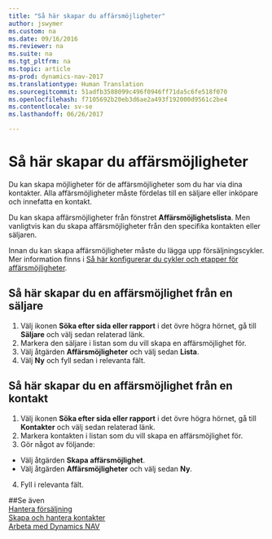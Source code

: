 ```yaml
---
title: "Så här skapar du affärsmöjligheter"
author: jswymer
ms.custom: na
ms.date: 09/16/2016
ms.reviewer: na
ms.suite: na
ms.tgt_pltfrm: na
ms.topic: article
ms-prod: dynamics-nav-2017
ms.translationtype: Human Translation
ms.sourcegitcommit: 51adfb3588099c496f0946ff71da5c6fe518f070
ms.openlocfilehash: f7105692b20eb3d6ae2a493f192000d9561c2be4
ms.contentlocale: sv-se
ms.lasthandoff: 06/26/2017

---
```

# <a name="how-to-create-sales-opportunities"></a>Så här skapar du affärsmöjligheter
Du kan skapa möjligheter för de affärsmöjligheter som du har via dina kontakter. Alla affärsmöjligheter måste fördelas till en säljare eller inköpare och innefatta en kontakt.

Du kan skapa affärsmöjligheter från fönstret **Affärsmöjlighetslista**. Men vanligtvis kan du skapa affärsmöjligheter från den specifika kontakten eller säljaren.

Innan du kan skapa affärsmöjligheter måste du lägga upp försäljningscykler. Mer information finns i [Så här konfigurerar du cykler och etapper för affärsmöjligheter](marketing-how-setup-opportunity-sales-cycles-stages.md).

## <a name="to-create-an-opportunity-from-a-salesperson"></a>Så här skapar du en affärsmöjlighet från en säljare
1. Välj ikonen **Söka efter sida eller rapport** i det övre högra hörnet, gå till **Säljare** och välj sedan relaterad länk.
2. Markera den säljare i listan som du vill skapa en affärsmöjlighet för.
3. Välj åtgärden **Affärsmöjligheter** och välj sedan **Lista**.
4. Välj **Ny** och fyll sedan i relevanta fält.  

<!-- taken out for OPS -->
<!-- [AZURE.INCLUDE [tooltip-note](../includes/tooltip-note.md)] -->

## <a name="to-create-an-opportunity-from-a-contact"></a>Så här skapar du en affärsmöjlighet från en kontakt
1. Välj ikonen **Söka efter sida eller rapport** i det övre högra hörnet, gå till **Kontakter** och välj sedan relaterad länk.
2. Markera kontakten i listan som du vill skapa en affärsmöjlighet för.
3. Gör något av följande:
  * Välj åtgärden **Skapa affärsmöjlighet**.
  * Välj åtgärden **Affärsmöjligheter** och välj sedan **Ny**.
4. Fyll i relevanta fält.

##<a name="see-also"></a>Se även  
[Hantera försäljning](sales-manage-sales.md)  
[Skapa och hantera kontakter](marketing-contacts.md)  
[Arbeta med Dynamics NAV](ui-work-product.md)

